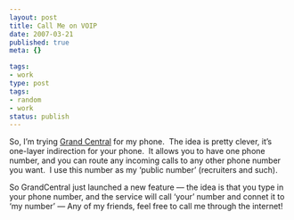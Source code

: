 ```yaml
---
layout: post
title: Call Me on VOIP
date: 2007-03-21
published: true
meta: {}

tags:
- work
type: post
tags:
- random
- work
status: publish
---
```



So, I’m trying [Grand Central](http://www.grandcentral.com/) for my phone.  The idea is pretty clever, it’s one-layer indirection for your phone.  It allows you to have one phone number, and you can route any incoming calls to any other phone number you want.  I use this number as my ‘public number’ (recruiters and such).



So GrandCentral just launched a new feature — the idea is that you type in your phone number, and the service will call ‘your’ number and connet it to ‘my number’ — Any of my friends, feel free to call me through the internet!



 





